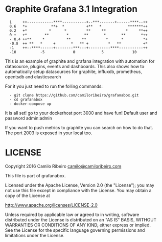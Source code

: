 # Graphite Grafana 3.1 Integration
      
      1     ++------------****-----------+--***-------+------****--++
      0.6   *+           **+  *          +**   *            *******++
      0.2   +*          *      *         **     **         *     **++
      0 +   +*        **        *       **       *       **       *++
      - 0.4 ++**     *          **     **         *      *         *+
      -0.8  ++ **   *     +       *   ** +         *   **          +*
      -1    ++--****------+--------***---+----------****-----------++
      -10           -5             0            5             10

This is an example of graphite and grafana integration with automation for datasource, plugins, events and dashboards.
This also shows how to automatically setup datasources for graphite, influxdb, prometheus, opentsdb and elasticsearch

For it you just need to run the folling commands:

      - git clone https://github.com/camiloribeiro/grafanabox.git
      - cd grafanabox
      - docker-compose up

It is all set! go to your dockerhost port 3000 and have fun! Default user and password admin:admin

If you want to push metrics to graphite you can search on how to do that. The port 2003 is exposed in your local too.

LICENSE
=======

Copyright 2016 Camilo Ribeiro camilo@camiloribeiro.com

This file is part of grafanabox.

Licensed under the Apache License, Version 2.0 (the "License"); you may not use this file except in compliance with the License. You may obtain a copy of the License at

http://www.apache.org/licenses/LICENSE-2.0

Unless required by applicable law or agreed to in writing, software distributed under the License is distributed on an "AS IS" BASIS, WITHOUT WARRANTIES OR CONDITIONS OF ANY KIND, either express or implied. See the License for the specific language governing permissions and limitations under the License.
